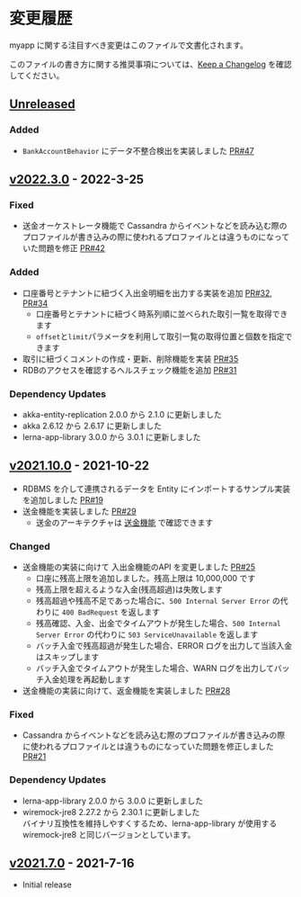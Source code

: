 # 変更履歴

myapp に関する注目すべき変更はこのファイルで文書化されます。

このファイルの書き方に関する推奨事項については、[Keep a Changelog](https://keepachangelog.com/ja/1.0.0/) を確認してください。

## [Unreleased]
[Unreleased]: https://github.com/lerna-stack/lerna-sample-account-app/compare/v2022.3.0...main

### Added
- `BankAccountBehavior` にデータ不整合検出を実装しました [PR#47](https://github.com/lerna-stack/lerna-sample-account-app/pull/47)


## [v2022.3.0] - 2022-3-25
[v2022.3.0]: https://github.com/lerna-stack/lerna-sample-account-app/compare/v2021.10.0...v2022.3.0

### Fixed
- 送金オーケストレータ機能で Cassandra からイベントなどを読み込む際のプロファイルが書き込みの際に使われるプロファイルとは違うものになっていた問題を修正 [PR#42](https://github.com/lerna-stack/lerna-sample-account-app/pull/42)

### Added
- 口座番号とテナントに紐づく入出金明細を出力する実装を追加 [PR#32](https://github.com/lerna-stack/lerna-sample-account-app/pull/32),
[PR#34](https://github.com/lerna-stack/lerna-sample-account-app/pull/34)
  - 口座番号とテナントに紐づく時系列順に並べられた取引一覧を取得できます
  - `offset`と`limit`パラメータを利用して取引一覧の取得位置と個数を指定できます
- 取引に紐づくコメントの作成・更新、削除機能を実装 [PR#35](https://github.com/lerna-stack/lerna-sample-account-app/pull/35)
- RDBのアクセスを確認するヘルスチェック機能を追加 [PR#31](https://github.com/lerna-stack/lerna-sample-account-app/pull/31/)

### Dependency Updates
* akka-entity-replication 2.0.0 から 2.1.0 に更新しました
* akka 2.6.12 から 2.6.17 に更新しました
* lerna-app-library 3.0.0 から 3.0.1 に更新しました


## [v2021.10.0] - 2021-10-22
[v2021.10.0]: https://github.com/lerna-stack/lerna-sample-account-app/compare/v2021.7.0...v2021.10.0

- RDBMS を介して連携されるデータを Entity にインポートするサンプル実装を追加しました [PR#19](https://github.com/lerna-stack/lerna-sample-account-app/pull/19)
- 送金機能を実装しました [PR#29](https://github.com/lerna-stack/lerna-sample-account-app/pull/29)
  - 送金のアーキテクチャは [送金機能](docs/remittance-orchestrator/index.md) で確認できます

### Changed
- 送金機能の実装に向けて 入出金機能のAPI を変更しました [PR#25](https://github.com/lerna-stack/lerna-sample-account-app/pull/25)
  - 口座に残高上限を追加しました。残高上限は 10,000,000 です
  - 残高上限を超えるような入金(残高超過)は失敗します
  - 残高超過や残高不足であった場合に、`500 Internal Server Error` の代わりに `400 BadRequest` を返します
  - 残高確認、入金、出金でタイムアウトが発生した場合、`500 Internal Server Error` の代わりに `503 ServiceUnavailable` を返します
  - バッチ入金で残高超過が発生した場合、ERROR ログを出力して当該入金はスキップします
  - バッチ入金でタイムアウトが発生した場合、WARN ログを出力してバッチ入金処理を再起動します
- 送金機能の実装に向けて、返金機能を実装しました [PR#28](https://github.com/lerna-stack/lerna-sample-account-app/pull/28)

### Fixed
- Cassandra からイベントなどを読み込む際のプロファイルが書き込みの際に使われるプロファイルとは違うものになっていた問題を修正しました [PR#21](https://github.com/lerna-stack/lerna-sample-account-app/pull/21)

### Dependency Updates
- lerna-app-library 2.0.0 から 3.0.0 に更新しました
- wiremock-jre8 2.27.2 から 2.30.1 に更新しました  
  バイナリ互換性を維持しやすくするため、lerna-app-library が使用する wiremock-jre8 と同じバージョンとしています。


## [v2021.7.0] - 2021-7-16
[v2021.7.0]: https://github.com/lerna-stack/lerna-sample-account-app/releases/tag/v2021.7.0

- Initial release
